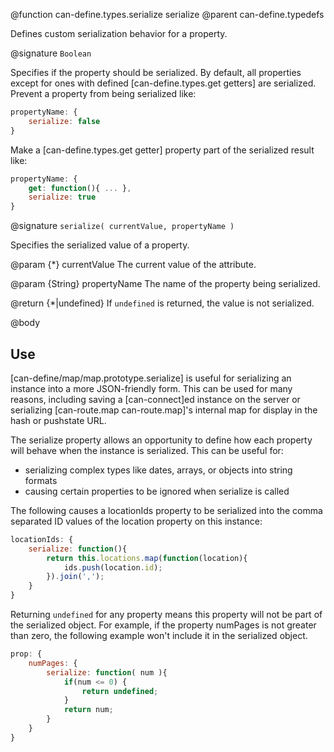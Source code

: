 @function can-define.types.serialize serialize
@parent can-define.typedefs

Defines custom serialization behavior for a property.

@signature `Boolean`

Specifies if the property should be serialized.  By default, all properties except for
ones with defined [can-define.types.get getters] are serialized. Prevent a property
from being serialized like:

```js
propertyName: {
    serialize: false
}
```

Make a [can-define.types.get getter] property part of the serialized result like:

```js
propertyName: {
    get: function(){ ... },
    serialize: true
}
```

@signature `serialize( currentValue, propertyName )`

Specifies the serialized value of a property.

@param {*} currentValue The current value of the attribute.

@param {String} propertyName The name of the property being serialized.

@return {*|undefined} If `undefined` is returned, the value is not serialized.

@body

## Use

[can-define/map/map.prototype.serialize] is useful for serializing an instance into
a more JSON-friendly form.  This can be used for many reasons, including saving a
[can-connect]ed instance on the server or serializing [can-route.map can-route.map]'s internal
map for display in the hash or pushstate URL.

The serialize property allows an opportunity to define how
each property will behave when the instance is serialized.  This can be useful for:

- serializing complex types like dates, arrays, or objects into string formats
- causing certain properties to be ignored when serialize is called

The following causes a locationIds property to be serialized into
the comma separated ID values of the location property on this instance:

```js
locationIds: {
    serialize: function(){
        return this.locations.map(function(location){
            ids.push(location.id);
        }).join(',');
    }
}
```

Returning `undefined` for any property means this property will not be part of the serialized
object.  For example, if the property numPages is not greater than zero, the following example
won't include it in the serialized object.

```js
prop: {
    numPages: {
        serialize: function( num ){
            if(num <= 0) {
            	return undefined;
            }
            return num;
        }
    }
}
```
